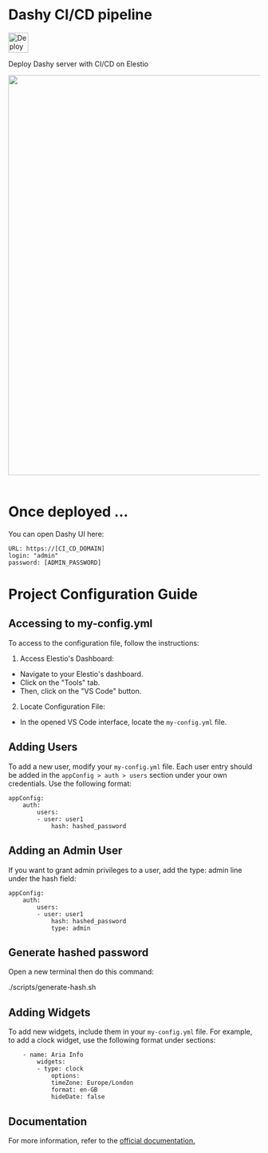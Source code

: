 # Dashy CI/CD pipeline

[<img alt="Deploy to Elestio" src="https://elest.io/images/logos/deploy-to-elestio-btn.png" height="40">](https://dash.elest.io/deploy?source=cicd&social=dockerCompose&url=https://github.com/elestio-examples/dashy)


Deploy Dashy server with CI/CD on Elestio

<img src="dashy.gif" style='width: 800px'/>
<br/>
<br/>

# Once deployed ...

You can open Dashy UI here:

    URL: https://[CI_CD_DOMAIN]
    login: "admin"
    password: [ADMIN_PASSWORD]

<!-- # Adding users

to add a new user, you'll have to modify your `my-config.yml` file, by adding the following for each user in the `appConfig>auth>users` section under your own credentials:

    - user: user1
        hash: hashed_password

If you want to make him admin, so you juste have to add this under the hash

    type: admin

so something like that:

    - user: user1
        hash: hashed_password
        type: admin

# Widget

to add some new widgets, you'll have to add it in your `my-config.yml` file, for example, to add a clock:

    - name: Aria Info
        widgets:
            - type: clock
            options:
                timeZone: Europe/London
                format: en-GB
                hideDate: false

# Documentation

you'll get more informations here: https://dashy.to/docs/ -->

# Project Configuration Guide

## Accessing to my-config.yml

To access to the configuration file, follow the instructions:

1. Access Elestio's Dashboard:

- Navigate to your Elestio's dashboard.
- Click on the "Tools" tab.
- Then, click on the "VS Code" button.

2. Locate Configuration File:

- In the opened VS Code interface, locate the `my-config.yml` file.

## Adding Users

To add a new user, modify your `my-config.yml` file. Each user entry should be added in the `appConfig > auth > users` section under your own credentials. Use the following format:

    appConfig:
        auth:
            users:
            - user: user1
                hash: hashed_password

## Adding an Admin User

If you want to grant admin privileges to a user, add the type: admin line under the hash field:

    appConfig:
        auth:
            users:
            - user: user1
                hash: hashed_password
                type: admin

## Generate hashed password

Open a new terminal then do this command:

./scripts/generate-hash.sh

## Adding Widgets

To add new widgets, include them in your `my-config.yml` file. For example, to add a clock widget, use the following format under sections:

        - name: Aria Info
            widgets:
            - type: clock
                options:
                timeZone: Europe/London
                format: en-GB
                hideDate: false

## Documentation

For more information, refer to the <a href="https://dashy.to/docs/" target="_blank">official documentation.</a>
